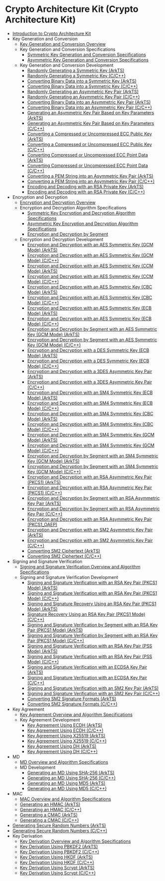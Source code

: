 # Crypto Architecture Kit (Crypto Architecture Kit)

- [Introduction to Crypto Architecture Kit](crypto-architecture-kit-intro.md)
- Key Generation and Conversion<!--crypto-key-generation-conversion-->
  - [Key Generation and Conversion Overview](crypto-key-generation-conversion-overview.md)
  - Key Generation and Conversion Specifications<!--crypto-key-generation-conversion-spec-->
    - [Symmetric Key Generation and Conversion Specifications](crypto-sym-key-generation-conversion-spec.md)
    - [Asymmetric Key Generation and Conversion Specifications](crypto-asym-key-generation-conversion-spec.md)
  - Key Generation and Conversion Development<!--crypto-key-generation-conversion-dev-->
    - [Randomly Generating a Symmetric Key (ArkTS)](crypto-generate-sym-key-randomly.md)
    - [Randomly Generating a Symmetric Key (C/C++)](crypto-generate-sym-key-randomly-ndk.md)
    - [Converting Binary Data into a Symmetric Key (ArkTS)](crypto-convert-binary-data-to-sym-key.md)
    - [Converting Binary Data into a Symmetric Key (C/C++)](crypto-convert-binary-data-to-sym-key-ndk.md)
    - [Randomly Generating an Asymmetric Key Pair (ArkTS)](crypto-generate-asym-key-pair-randomly.md)
    - [Randomly Generating an Asymmetric Key Pair (C/C++)](crypto-generate-asym-key-pair-randomly-ndk.md)
    - [Converting Binary Data into an Asymmetric Key Pair (ArkTS)](crypto-convert-binary-data-to-asym-key-pair.md)
    - [Converting Binary Data into an Asymmetric Key Pair (C/C++)](crypto-convert-binary-data-to-asym-key-pair-ndk.md)
    - [Generating an Asymmetric Key Pair Based on Key Parameters (ArkTS)](crypto-generate-asym-key-pair-from-key-spec.md)
    - [Generating an Asymmetric Key Pair Based on Key Parameters (C/C++)](crypto-generate-asym-key-pair-from-key-spec-ndk.md)
    - [Converting a Compressed or Uncompressed ECC Public Key (ArkTS)](crypto-convert-compressed-or-uncompressed-ECC-pubkey.md)
    - [Converting a Compressed or Uncompressed ECC Public Key (C/C++)](crypto-convert-compressed-or-uncompressed-ECC-pubkey-ndk.md)
    - [Converting Compressed or Uncompressed ECC Point Data (ArkTS)](crypto-convert-compressed-or-uncompressed-ECC-point.md)
    - [Converting Compressed or Uncompressed ECC Point Data (C/C++)](crypto-convert-compressed-or-uncompressed-ECC-point-ndk.md)
    - [Converting a PEM String into an Asymmetric Key Pair (ArkTS)](crypto-convert-string-data-to-asym-key-pair.md)
    - [Converting a PEM String into an Asymmetric Key Pair (C/C++)](crypto-convert-string-data-to-asym-key-pair-ndk.md)
    - [Encoding and Decoding with an RSA Private Key (ArkTS)](crypto-rsa-encoded-decoded.md)
    - [Encoding and Decoding with an RSA Private Key (C/C++)](crypto-rsa-encoded-decoded-ndk.md)
- Encryption and Decryption<!--crypto-encryption-decryption-->
  - [Encryption and Decryption Overview](crypto-encryption-decryption-overview.md)
  - Encryption and Decryption Algorithm Specifications<!--crypto-encrypt-decrypt-spec-->
    - [Symmetric Key Encryption and Decryption Algorithm Specifications](crypto-sym-encrypt-decrypt-spec.md)
    - [Asymmetric Key Encryption and Decryption Algorithm Specifications](crypto-asym-encrypt-decrypt-spec.md)
    - [Encryption and Decryption by Segment](crypto-encrypt-decrypt-by-segment.md)
  - Encryption and Decryption Development<!--crypto-encrypt-decrypt-dev-->
    - [Encryption and Decryption with an AES Symmetric Key (GCM Mode) (ArkTS)](crypto-aes-sym-encrypt-decrypt-gcm.md)
    - [Encryption and Decryption with an AES Symmetric Key (GCM Mode) (C/C++)](crypto-aes-sym-encrypt-decrypt-gcm-ndk.md)
    - [Encryption and Decryption with an AES Symmetric Key (CCM Mode) (ArkTS)](crypto-aes-sym-encrypt-decrypt-ccm.md)
    - [Encryption and Decryption with an AES Symmetric Key (CCM Mode) (C/C++)](crypto-aes-sym-encrypt-decrypt-ccm-ndk.md)
    - [Encryption and Decryption with an AES Symmetric Key (CBC Mode) (ArkTS)](crypto-aes-sym-encrypt-decrypt-cbc.md)
    - [Encryption and Decryption with an AES Symmetric Key (CBC Mode) (C/C++)](crypto-aes-sym-encrypt-decrypt-cbc-ndk.md)
    - [Encryption and Decryption with an AES Symmetric Key (ECB Mode) (ArkTS)](crypto-aes-sym-encrypt-decrypt-ecb.md)
    - [Encryption and Decryption with an AES Symmetric Key (ECB Mode) (C/C++)](crypto-aes-sym-encrypt-decrypt-ecb-ndk.md)
    - [Encryption and Decryption by Segment with an AES Symmetric Key (GCM Mode) (ArkTS)](crypto-aes-sym-encrypt-decrypt-gcm-by-segment.md)
    - [Encryption and Decryption by Segment with an AES Symmetric Key (GCM Mode) (C/C++)](crypto-aes-sym-encrypt-decrypt-gcm-by-segment-ndk.md)
    - [Encryption and Decryption with a DES Symmetric Key (ECB Mode) (ArkTS)](crypto-des-sym-encrypt-decrypt-ecb.md)
    - [Encryption and Decryption with a DES Symmetric Key (ECB Mode) (C/C++)](crypto-des-sym-encrypt-decrypt-ecb-ndk.md)
    - [Encryption and Decryption with a 3DES Asymmetric Key Pair (ArkTS)](crypto-3des-sym-encrypt-decrypt-ecb.md)
    - [Encryption and Decryption with a 3DES Asymmetric Key Pair (C/C++)](crypto-3des-sym-encrypt-decrypt-ecb-ndk.md)
    - [Encryption and Decryption with an SM4 Symmetric Key (ECB Mode) (ArkTS)](crypto-sm4-sym-encrypt-decrypt-ecb.md)
    - [Encryption and Decryption with an SM4 Symmetric Key (ECB Mode) (C/C++)](crypto-sm4-sym-encrypt-decrypt-ecb-ndk.md)
    - [Encryption and Decryption with an SM4 Symmetric Key (CBC Mode) (ArkTS)](crypto-sm4-sym-encrypt-decrypt-cbc.md)
    - [Encryption and Decryption with an SM4 Symmetric Key (CBC Mode) (C/C++)](crypto-sm4-sym-encrypt-decrypt-cbc-ndk.md)
    - [Encryption and Decryption with an SM4 Symmetric Key (GCM Mode) (ArkTS)](crypto-sm4-sym-encrypt-decrypt-gcm.md)
    - [Encryption and Decryption with an SM4 Symmetric Key (GCM Mode) (C/C++)](crypto-sm4-sym-encrypt-decrypt-gcm-ndk.md)
    - [Encryption and Decryption by Segment with an SM4 Symmetric Key (GCM Mode) (ArkTS)](crypto-sm4-sym-encrypt-decrypt-gcm-by-segment.md)
    - [Encryption and Decryption by Segment with an SM4 Symmetric Key (GCM Mode) (C/C++)](crypto-sm4-sym-encrypt-decrypt-gcm-by-segment-ndk.md)
    - [Encryption and Decryption with an RSA Asymmetric Key Pair (PKCS1) (ArkTS)](crypto-rsa-asym-encrypt-decrypt-pkcs1.md)
    - [Encryption and Decryption with an RSA Asymmetric Key Pair (PKCS1) (C/C++)](crypto-rsa-asym-encrypt-decrypt-pkcs1-ndk.md)
    - [Encryption and Decryption by Segment with an RSA Asymmetric Key Pair (ArkTS)](crypto-rsa-asym-encrypt-decrypt-by-segment.md)
    - [Encryption and Decryption by Segment with an RSA Asymmetric Key Pair (C/C++)](crypto-rsa-asym-encrypt-decrypt-by-segment-ndk.md)
    - [Encryption and Decryption with an RSA Asymmetric Key Pair (PKCS1_OAEP)](crypto-rsa-asym-encrypt-decrypt-pkcs1_oaep.md)
    - [Encryption and Decryption with an SM2 Asymmetric Key Pair (ArkTS)](crypto-sm2-asym-encrypt-decrypt.md)
    - [Encryption and Decryption with an SM2 Asymmetric Key Pair (C/C++)](crypto-sm2-asym-encrypt-decrypt-ndk.md)
    - [Converting SM2 Ciphertext (ArkTS)](crypto-sm2-ciphertext-conversion.md)
    - [Converting SM2 Ciphertext (C/C++)](crypto-sm2-ciphertext-conversion-ndk.md)
- Signing and Signature Verification<!--crypto-sign-sig-verify-->
  - [Signing and Signature Verification Overview and Algorithm Specifications](crypto-sign-sig-verify-overview.md)
  - Signing and Signature Verification Development<!--crypto-sign-sig-verify-dev-->
    - [Signing and Signature Verification with an RSA Key Pair (PKCS1 Mode) (ArkTS)](crypto-rsa-sign-sig-verify-pkcs1.md)
    - [Signing and Signature Verification with an RSA Key Pair (PKCS1 Mode) (C/C++)](crypto-rsa-sign-sig-verify-pkcs1-ndk.md)
    - [Signing and Signature Recovery Using an RSA Key Pair (PKCS1 Mode) (ArkTS)](crypto-rsa-sign-sig-verify-recover-pkcs1.md)
    - [Signature Recovery Using an RSA Key Pair (PKCS1 Mode) (C/C++)](crypto-rsa-sign-sig-verify-recover-pkcs1-ndk.md)
    - [Signing and Signature Verification by Segment with an RSA Key Pair (PKCS1 Mode) (ArkTS)](crypto-rsa-sign-sig-verify-pkcs1-by-segment.md)
    - [Signing and Signature Verification by Segment with an RSA Key Pair (PKCS1 Mode) (C/C++)](crypto-rsa-sign-sig-verify-pkcs1-by-segment-ndk.md)
    - [Signing and Signature Verification with an RSA Key Pair (PSS Mode) (ArkTS)](crypto-rsa-sign-sig-verify-pss.md)
    - [Signing and Signature Verification with an RSA Key Pair (PSS Mode) (C/C++)](crypto-rsa-sign-sig-verify-pss-ndk.md)
    - [Signing and Signature Verification with an ECDSA Key Pair (ArkTS)](crypto-ecdsa-sign-sig-verify.md)
    - [Signing and Signature Verification with an ECDSA Key Pair (C/C++)](crypto-ecdsa-sign-sig-verify-ndk.md)
    - [Signing and Signature Verification with an SM2 Key Pair (ArkTS)](crypto-sm2-sign-sig-verify-pkcs1.md)
    - [Signing and Signature Verification with an SM2 Key Pair (C/C++)](crypto-sm2-sign-sig-verify-pkcs1-ndk.md)
    - [Converting SM2 Signature Formats (ArkTS)](crypto-sm2-sign-data-format-conversion.md)
    - [Converting SM2 Signature Formats (C/C++)](crypto-sm2-sign-data-format-conversion-ndk.md)
- Key Agreement<!--crypto-key-agreement-->
  - [Key Agreement Overview and Algorithm Specifications](crypto-key-agreement-overview.md)
  - Key Agreement Development<!--crypto-key-agreement-dev-->
    - [Key Agreement Using ECDH (ArkTS)](crypto-key-agreement-using-ecdh.md)
    - [Key Agreement Using ECDH (C/C++)](crypto-key-agreement-using-ecdh-ndk.md)
    - [Key Agreement Using X25519 (ArkTS)](crypto-key-agreement-using-x25519.md)
    - [Key Agreement Using X25519 (C/C++)](crypto-key-agreement-using-x25519-ndk.md)
    - [Key Agreement Using DH (ArkTS)](crypto-key-agreement-using-dh.md)
    - [Key Agreement Using DH (C/C++)](crypto-key-agreement-using-dh-ndk.md)
- MD<!--crypto-generate-message-->
  - [MD Overview and Algorithm Specifications](crypto-generate-message-digest-overview.md)
  - MD Development<!--crypto-generate-message-digest-dev-->
    - [Generating an MD Using SHA-256 (ArkTS)](crypto-generate-message-digest.md)
    - [Generating an MD Using SHA-256 (C/C++)](crypto-generate-message-digest-ndk.md)
    - [Generating an MD Using MD5 (ArkTS)](crypto-generate-message-digest-md5.md)
    - [Generating an MD Using MD5 (C/C++)](crypto-generate-message-digest-md5-ndk.md)
- MAC<!--crypto-compute-mac-->
  - [MAC Overview and Algorithm Specifications](crypto-compute-mac-overview.md)
  - [Generating an HMAC (ArkTS)](crypto-compute-hmac.md)
  - [Generating an HMAC (C/C++)](crypto-compute-hmac-ndk.md)
  - [Generating a CMAC (ArkTS)](crypto-compute-cmac.md)
  - [Generating a CMAC (C/C++)](crypto-compute-cmac-ndk.md)
- [Generating Secure Random Numbers (ArkTS)](crypto-generate-random-number.md)
- [Generating Secure Random Numbers (C/C++)](crypto-generate-random-number-ndk.md)
- Key Derivation<!--crypto-key-derivation-->
  - [Key Derivation Overview and Algorithm Specifications](crypto-key-derivation-overview.md)
  - [Key Derivation Using PBKDF2 (ArkTS)](crypto-key-derivation-using-pbkdf2.md)
  - [Key Derivation Using PBKDF2 (C/C++)](crypto-key-derivation-using-pbkdf2-ndk.md)
  - [Key Derivation Using HKDF (ArkTS)](crypto-key-derivation-using-hkdf.md)
  - [Key Derivation Using HKDF (C/C++)](crypto-key-derivation-using-hkdf-ndk.md)
  - [Key Derivation Using Scrypt (ArkTS)](crypto-key-derivation-using-scrypt.md)
  - [Key Derivation Using Scrypt (C/C++)](crypto-key-derivation-using-scrypt-ndk.md)